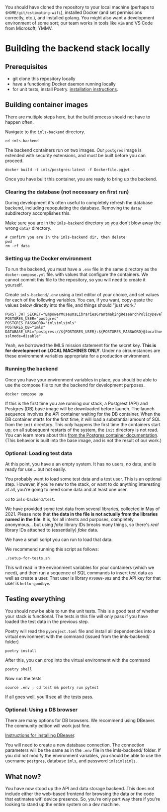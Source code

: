 You should have cloned the repository to your local machine (perhaps to `$HOME/git/estimating-wifi`), installed Docker (and set permissions correctly, etc.), and installed golang. You might also want a development environment of some sort; our team works in tools like `vim` and VS Code from Microsoft; YMMV.


# Building the backend stack locally

## Prerequisites

* git clone this repository locally
* have a functioning Docker daemon running locally
* for unit tests, install Poetry. [installation instructions](https://python-poetry.org/docs/#installing-with-the-official-installer).

## Building container images

There are multiple steps here, but the build process should not have to happen often.

Navigate to the `imls-backend` directory.
```
cd imls-backend
```

The backend containers run on two images. Our `postgres` image is extended with security extensions, and must be built before you can proceed. 

```
docker build -t imls/postgres:latest -f Dockerfile.pgjwt .
```

Once you have built this container, you are ready to bring up the backend.

### Clearing the database (not necessary on first run)

During development it's often useful to completely refresh the database backend, including repopulating the database. Removing the `data/` subdirectory accomplishes this.

Make sure you are in the `imls-backend` directory so you don't blow away the wrong `data/` directory.
```
# confirm you are in the imls-backend dir, then delete
pwd
rm -rf data
```

### Setting up the Docker environment

To run the backend, you must have a `.env` file in the same directory as the `docker-compose.yml` file. with values that configure the containers. We cannot commit this file to the repository, so you will need to create it yourself.

Create `imls-backend/.env` using a text editor of your choice, and set values for each of the following variables. You can, if you want, copy-paste the values below directly into the file, and things should "just work."

```
PGRST_JWT_SECRET="EmpowerMuseumsLibrariesGrantmakingResearchPolicyDevelopment"
POSTGRES_USER="postgres"
POSTGRES_PASSWORD="imlsimlsimls"
POSTGRES_DB="imls"
DATABASE_URL="postgres://${POSTGRES_USER}:${POSTGRES_PASSWORD}@localhost:5432/${POSTGRES_DB}?sslmode=disable"
```

Yeah, we borrowed the IMLS mission statement for the secret key. **This is for development on LOCAL MACHINES ONLY**. Under no circumstances are these environment variables appropriate for a production environment.

### Running the backend 

Once you have your environment variables in place, you should be able to use the compose file to run the backend for development purposes.

```
docker compose up
```

If this is the first time you are running our stack, a Postgrest (API) and Postgres (DB) base image will be downloaded before launch. The launch sequence involves the API container waiting for the DB container. When the DB container starts for the first time, it will load a substantial amount of SQL from the `init` directory. This *only* happens the first time the containers start up; on all subsequent restarts of the system, the `init` directory is not read. You can learn more about this [from the Postgres container documentation](https://hub.docker.com/_/postgres). (This behavior is built into the base image, and is not the result of our work.)

### Optional: Loading test data

At this point, you have a an empty system. It has no users, no data, and is ready for use... but not easily.

You probably want to load some test data and a test user. This is an optional step. However, if you're new to the stack, or want to do anything interesting at all, you're going to need some data and at least one user.

`cd` to `imls-backend/test`.

We have provided some test data from several libraries, collected in May of 2021. Please note that **the data in the file is not actually from the libraries named in the file**. It is, for all intents and purposes, completely anonymous... but using *fake* library IDs breaks many things, so there's *real* library IDs attached to (essentially) *fake* data.

We have a small script you can run to load that data.

We recommend running this script as follows:

```
./setup-for-tests.sh
```

This will read in the environment variables for your containers (which we need), and then run a sequence of SQL commands to insert test data as well as create a user. That user is library `KY0069-002` and the API key for that user is `hello-goodbye`.

## Testing everything

You should now be able to run the unit tests. This is a good test of whether your stack is functional. The tests in this file will only pass if you have loaded the test data in the previous step.

Poetry will read the `pyproject.toml` file and install all dependencies into a virtual environment with the command (issued from the imls-backend/ folder)

```
poetry install
```

After this, you can drop into the virtual environment with the command

```
poetry shell
```

Now run the tests
```
source .env ; cd test && poetry run pytest
```

If all goes well, you'll see all the tests pass.

### Optional: Using a DB browser

There are many options for DB browsers. We recommend using DBeaver. The community edition will work just fine.

[Instructions for installing DBeaver](https://dbeaver.io/download/).

You will need to create a new database connection. The connection parameters will be the same as in the `.env` file in the imls-backend/ folder. If you did not modify the environment variables, you should be able to use the username `postgres`, database `imls`, and password `imlsimlsimls`.

## What now?

You have now stood up the API and data storage backend. This does not include either the web-based frontend for browsing the data or the code that estimates wifi device presence. So, you're only part way there if you're looking to stand up the entire system on a dev machine.
